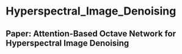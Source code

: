 # Hyperspectral_Image_Denoising

## Paper: Attention-Based Octave Network for Hyperspectral Image Denoising

